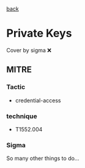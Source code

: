 [back](../index.md)
# Private Keys
Cover by sigma :x: 

## MITRE
### Tactic
  - credential-access

### technique
  - T1552.004

### Sigma

 So many other things to do...